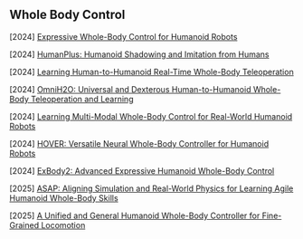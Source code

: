 ## Whole Body Control

[2024] [Expressive Whole-Body Control for Humanoid Robots](https://arxiv.org/abs/2402.16796)

[2024] [HumanPlus: Humanoid Shadowing and Imitation from Humans](https://humanoid-ai.github.io/)

[2024] [Learning Human-to-Humanoid Real-Time Whole-Body Teleoperation](https://arxiv.org/abs/2403.04436)

[2024] [OmniH2O: Universal and Dexterous Human-to-Humanoid Whole-Body Teleoperation and Learning](https://arxiv.org/abs/2406.08858)

[2024] [Learning Multi-Modal Whole-Body Control for Real-World Humanoid Robots](https://masked-humanoid.github.io/mhc/)

[2024] [HOVER: Versatile Neural Whole-Body Controller for Humanoid Robots](https://arxiv.org/abs/2410.21229)

[2024] [ExBody2: Advanced Expressive Humanoid Whole-Body Control](https://arxiv.org/abs/2412.13196)

[2025] [ASAP: Aligning Simulation and Real-World Physics for Learning Agile Humanoid Whole-Body Skills](https://arxiv.org/abs/2502.01143)

[2025] [A Unified and General Humanoid Whole-Body Controller for Fine-Grained Locomotion](https://arxiv.org/abs/2502.03206)